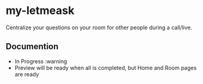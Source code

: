 # my-letmeask
Centralize your questions on your room for other people during a call/live.


## Documention 
- In Progress :warning
- Preview will be ready when all is completed, but Home and Room pages are ready
